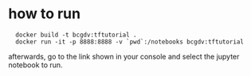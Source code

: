 # how to run
```
  docker build -t bcgdv:tftutorial .
  docker run -it -p 8888:8888 -v `pwd`:/notebooks bcgdv:tftutorial
```

afterwards, go to the link shown in your console and select the jupyter notebook to run.
